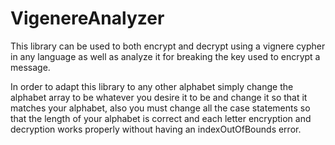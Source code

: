 # VigenereAnalyzer
This library can be used to both encrypt and decrypt using a vignere cypher in any language as well as analyze it for breaking the key used to encrypt a message.

In order to adapt this library to any other alphabet simply change the alphabet array to be whatever you desire it to be and change it so that it matches your alphabet, also you must change all the case statements so that the length of your alphabet is correct and each letter encryption and decryption works properly without having an indexOutOfBounds error.
